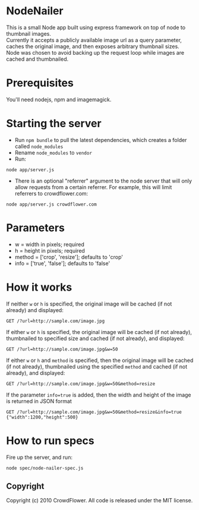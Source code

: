 # NodeNailer

This is a small Node app built using express framework on top of node to thumbnail images.  
Currently it accepts a publicly available image url as a query parameter, caches the original image, and then exposes arbitrary thumbnail sizes.  Node was chosen to avoid backing up the request loop while images are cached and thumbnailed.

# Prerequisites

You'll need nodejs, npm and imagemagick.

# Starting the server

* Run `npm bundle` to pull the latest dependencies, which creates a folder called `node_modules`
* Rename `node_modules` to `vendor`
* Run:

`node app/server.js`

* There is an optional "referrer" argument to the node server that will only allow requests from a certain referrer.  For example, this will limit referrers to crowdflower.com:

`node app/server.js crowdflower.com`

# Parameters

* w = width in pixels; required
* h = height in pixels; required
* method = ['crop', 'resize']; defaults to 'crop'
* info = ['true', 'false']; defaults to 'false'
    
# How it works
    
If neither `w` or `h` is specified, the original image will be cached (if not already) and displayed:

`GET /?url=http://sample.com/image.jpg`
    
If either `w` or `h` is specified, the original image will be cached (if not already), thumbnailed to specified size and cached (if not already), and displayed:

`GET /?url=http://sample.com/image.jpg&w=50`
    
If either `w` or `h` and `method` is specified, then the original image will be cached (if not already), thumbnailed using the specified `method` and cached (if not already), and displayed:

`GET /?url=http://sample.com/image.jpg&w=50&method=resize`
    
If the parameter `info=true` is added, then the width and height of the image is returned in JSON format

`GET /?url=http://sample.com/image.jpg&w=50&method=resize&info=true
{"width":1200,"height":500}`
    
# How to run specs
Fire up the server, and run:

`node spec/node-nailer-spec.js`
    
## Copyright
    
Copyright (c) 2010 CrowdFlower. All code is released under the MIT license.

